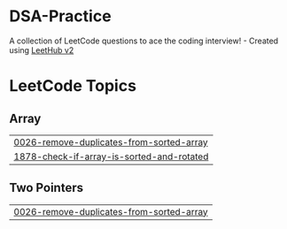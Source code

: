 # DSA-Practice
A collection of LeetCode questions to ace the coding interview! - Created using [LeetHub v2](https://github.com/arunbhardwaj/LeetHub-2.0)

<!---LeetCode Topics Start-->
# LeetCode Topics
## Array
|  |
| ------- |
| [0026-remove-duplicates-from-sorted-array](https://github.com/ransa17/DSA-Practice/tree/master/0026-remove-duplicates-from-sorted-array) |
| [1878-check-if-array-is-sorted-and-rotated](https://github.com/ransa17/DSA-Practice/tree/master/1878-check-if-array-is-sorted-and-rotated) |
## Two Pointers
|  |
| ------- |
| [0026-remove-duplicates-from-sorted-array](https://github.com/ransa17/DSA-Practice/tree/master/0026-remove-duplicates-from-sorted-array) |
<!---LeetCode Topics End-->